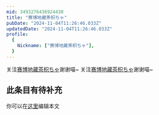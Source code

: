 ```yaml
---
mid: 3493276436924430
title: "赛博地藏茶枳ちゃ"
pubDate: "2024-11-04T11:26:46.033Z"
updatedDate: "2024-11-04T11:26:46.033Z"
profile:
  {
    Nickname: ["赛博地藏茶枳ちゃ"],
  }
---
```


关注[赛博地藏茶枳ちゃ](https://space.bilibili.com/3493276436924430)谢谢喵~ 关注[赛博地藏茶枳ちゃ](https://space.bilibili.com/3493276436924430)谢谢喵~

## 此条目有待补充
你可以在[这里](https://github.com/Yuhanawa/VTuber.ICU/edit/master/src/content/v/赛博地藏茶枳ちゃ/index.md)编辑本文
